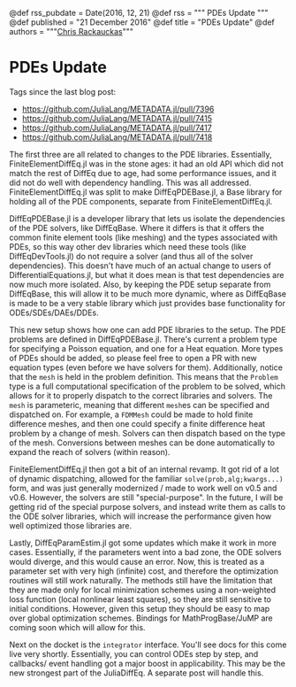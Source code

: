 @def rss_pubdate = Date(2016, 12, 21)
@def rss = """ PDEs Update """
@def published = "21 December 2016"
@def title = "PDEs Update"
@def authors = """<a href="https://github.com/Chris Rackauckas">Chris Rackauckas</a>"""  

# PDEs Update

Tags since the last blog post:

- https://github.com/JuliaLang/METADATA.jl/pull/7396
- https://github.com/JuliaLang/METADATA.jl/pull/7415
- https://github.com/JuliaLang/METADATA.jl/pull/7417
- https://github.com/JuliaLang/METADATA.jl/pull/7418

The first three are all related to changes to the PDE libraries. Essentially,
FiniteElementDiffEq.jl was in the stone ages: it had an old API which did not
match the rest of DiffEq due to age, had some performance issues, and it
did not do well with dependency handling. This was all addressed.
FiniteElementDiffEq.jl was split to make DiffEqPDEBase.jl, a Base library
for holding all of the PDE components, separate from FiniteElementDiffEq.jl.

DiffEqPDEBase.jl is a developer library that lets us isolate the dependencies
of the PDE solvers, like DiffEqBase. Where it differs is that it offers the
common finite element tools (like meshing) and the types associated with
PDEs, so this way other dev libraries which need these tools (like DiffEqDevTools.jl)
do not require a solver (and thus all of the solver dependencies). This doesn't
have much of an actual change to users of DifferentialEquations.jl, but what
it does mean is that test dependencies are now much more isolated. Also, by
keeping the PDE setup separate from DiffEqBase, this will allow it to be
much more dynamic, where as DiffEqBase is made to be a very stable library
which just provides base functionality for ODEs/SDEs/DAEs/DDEs.

This new setup shows how one can add PDE libraries to the setup. The PDE
problems are defined in DiffEqPDEBase.jl. There's current a problem type
for specifying a Poisson equation, and one for a Heat equation. More types
of PDEs should be added, so please feel free to open a PR with new equation
types (even before we have solvers for them). Additionally, notice that the
`mesh` is held in the problem definition. This means that the `Problem` type
is a full computational specification of the problem to be solved, which allows
for it to properly dispatch to the correct libraries and solvers. The `mesh`
is parameteric, meaning that different `mesh`es can be specified and dispatched
on. For example, a `FDMMesh` could be made to hold finite difference meshes, and
then one could specify a finite difference heat problem by a change of mesh.
Solvers can then dispatch based on the type of the mesh. Conversions between
meshes can be done automatically to expand the reach of solvers (within reason).

FiniteElementDiffEq.jl then got a bit of an internal revamp. It got rid of a lot
of dynamic dispatching, allowed for the familiar `solve(prob,alg;kwargs...)`
form, and was just generally modernized / made to work well on v0.5 and v0.6.
However, the solvers are still "special-purpose". In the future, I will be
getting rid of the special purpose solvers, and instead write them as calls
to the ODE solver libraries, which will increase the performance given how
well optimized those libraries are.

Lastly, DiffEqParamEstim.jl got some updates which make it work in more cases.
Essentially, if the parameters went into a bad zone, the ODE solvers would diverge,
and this would cause an error. Now, this is treated as a parameter set with
very high (infinite) cost, and therefore the optimization routines will still
work naturally. The methods still have the limitation that they are made only
for local minimization schemes using a non-weighted loss function (local
nonlinear least squares), so they are still sensitive to initial conditions.
However, given this setup they should be easy to map over global optimization
schemes. Bindings for MathProgBase/JuMP are coming soon which will allow for this.

Next on the docket is the `integrator` interface. You'll see docs for this come
live very shortly. Essentially, you can control ODEs step by step, and callbacks/
event handling got a major boost in applicability. This may be the new strongest
part of the JuliaDiffEq. A separate post will handle this.

